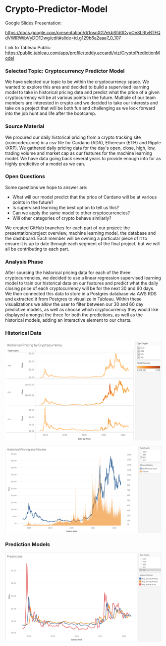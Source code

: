 # Crypto-Predictor-Model

Google Slides Presentation:

https://docs.google.com/presentation/d/1osnXG7ekbSfd0CvpOe8LRtvBTFQdVWlRWibVyDO1Dwg/edit#slide=id.g129b6a2aaa7_0_107

Link to Tableau Public: https://public.tableau.com/app/profile/teddy.accardi/viz/CryptoPredictionModel

### Selected Topic: Cryptocurrency Predictor Model
We have selected our topic to be within the cryptocurrency space. We wanted to explore this area and decided to build a supervised learning model to take in historical pricing data and predict what the price of a given cryptocurrency will be at various points in the future. Multiple of our team members are interested in crypto and we decided to take our interests and take on a project that will be both fun and challenging as we look forward into the job hunt and life after the bootcamp. 

### Source Material
We procured our daily historical pricing from a crypto tracking site (coincodex.com) in a csv file for Cardano (ADA), Ethereum (ETH) and Ripple (XRP). We gathered daily pricing data for the day's open, close, high, low, trading volume and market cap as our features for the machine learning model. We have data going back several years to provide enough info for as highly predictive of a model as we can.

### Open Questions
Some questions we hope to answer are:
- What will our model predict that the price of Cardano will be at various points in the future?
- Is supervised learning the best option to tell us this?
- Can we apply the same model to other cryptocurrencies?
- Will other categories of crypto behave similarly? 

We created GitHub branches for each part of our project: the presentation/project overview, machine learning model, the database and the dashboard. Each member will be owning a particular piece of it to ensure it is up to date through each segment of the final project, but we will all be contributing to each part.  

### Analysis Phase
After sourcing the historical pricing data for each of the three cryptocurrencies, we decided to use a linear regression supervised learning model to train our historical data on our features and predict what the daily closing price of each cryptocurrency will be for the next 30 and 60 days. We then connected this data to store in a Postgres database via AWS RDS and extracted it from Postgres to visualize in Tableau. Within these visualizations we allow the user to filter between our 30 and 60 day predictive models, as well as choose which cryptocurrency they would like displayed amongst the three for both the predictions, as well as the historical models, adding an interactive element to our charts.

### Historical Data

![Historical Pricing by Crypto](Images/Historical_Pricing_By_Crypto.png)

![Historical Pricing with Volume](Images/Historical_Dual_Chart_with_Volume.png)

### Prediction Models 

![Prediction Model](Images/Prediction_Model.png)

